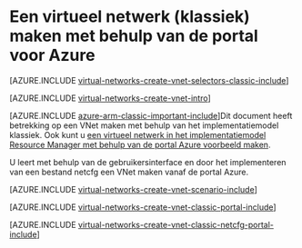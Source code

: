 <properties
   pageTitle="Een virtueel netwerk met behulp van de portal Azure maken | Microsoft Azure"
   description="Informatie over het maken van een virtueel netwerk met behulp van de portal Azure."
   services="virtual-network"
   documentationCenter=""
   authors="jimdial"
   manager="carmonm"
   editor=""
   tags="azure-service-management"/>

<tags
   ms.service="virtual-network"
   ms.devlang="na"
   ms.topic="article"
   ms.tgt_pltfrm="na"
   ms.workload="infrastructure-services"
   ms.date="03/15/2016"
   ms.author="jdial"/>

# <a name="create-a-virtual-network-classic-by-using-the-azure-portal"></a>Een virtueel netwerk (klassiek) maken met behulp van de portal voor Azure

[AZURE.INCLUDE [virtual-networks-create-vnet-selectors-classic-include](../../includes/virtual-networks-create-vnet-selectors-classic-include.md)]

[AZURE.INCLUDE [virtual-networks-create-vnet-intro](../../includes/virtual-networks-create-vnet-intro-include.md)]

[AZURE.INCLUDE [azure-arm-classic-important-include](../../includes/azure-arm-classic-important-include.md)]Dit document heeft betrekking op een VNet maken met behulp van het implementatiemodel klassiek. Ook kunt u [een virtueel netwerk in het implementatiemodel Resource Manager met behulp van de portal Azure voorbeeld maken](virtual-networks-create-vnet-arm-pportal.md).

U leert met behulp van de gebruikersinterface en door het implementeren van een bestand netcfg een VNet maken vanaf de portal Azure.

[AZURE.INCLUDE [virtual-networks-create-vnet-scenario-include](../../includes/virtual-networks-create-vnet-scenario-include.md)]

[AZURE.INCLUDE [virtual-networks-create-vnet-classic-portal-include](../../includes/virtual-networks-create-vnet-classic-portal-include.md)]

[AZURE.INCLUDE [virtual-networks-create-vnet-classic-netcfg-portal-include](../../includes/virtual-networks-create-vnet-classic-netcfg-portal-include.md)]
